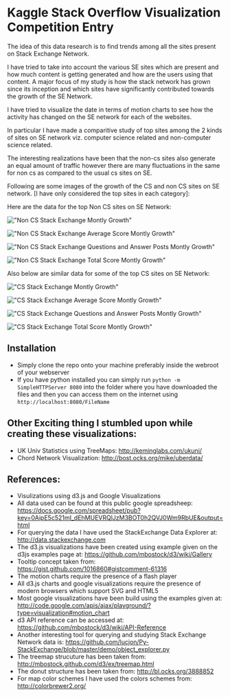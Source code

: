 Kaggle Stack Overflow Visualization Competition Entry
======================================================

The idea of this data research is to find trends among all the sites present on Stack Exchange Network. 

I have tried to take into account the various SE sites which are present and how much content is getting generated and how are the users using that content. A major focus of my study is how the stack network has grown since its inception and which sites have significantly contributed towards the growth of the SE Network.

I have tried to visualize the date in terms of motion charts to see how the activity has changed on the SE network for each of the websites.

In particular I have made a comparitive study of top sites among the 2 kinds of sites on SE network viz. computer science related and non-computer science related.

The interesting realizations have been that the non-cs sites also generate an equal amount of traffic however there are many fluctuations in the same for non cs as compared to the usual cs sites on SE.

Following are some images of the growth of the CS and non CS sites on SE network. [I have only considered the top sites in each category]:

Here are the data for the top Non CS sites on SE Network:

!["Non CS Stack Exchange Montly Growth"](https://github.com/napsternxg/Kaggle-StackOverflow-Vis/blob/master/Images/NonCS_SEMonthGrowth.PNG "Non CS Stack Exchange Montly Growth")

!["Non CS Stack Exchange Average Score Montly Growth"](https://github.com/napsternxg/Kaggle-StackOverflow-Vis/blob/master/Images/NonCS_SEMonthGrowthAvgScore.PNG "Non CS Stack Exchange Average Score Montly Growth")

!["Non CS Stack Exchange Questions and Answer Posts Montly Growth"](https://github.com/napsternxg/Kaggle-StackOverflow-Vis/blob/master/Images/NonCS_SEMonthGrowthQnA.PNG "Non CS Stack Exchange Questions and Answer Posts Montly Growth")

!["Non CS Stack Exchange Total Score Montly Growth"](https://github.com/napsternxg/Kaggle-StackOverflow-Vis/blob/master/Images/NonCS_SEMonthGrowthSumScore.PNG "Non CS Stack Exchange Total Score Montly Growth")

Also below are similar data for some of the top CS sites on SE Network:

!["CS Stack Exchange Montly Growth"](https://github.com/napsternxg/Kaggle-StackOverflow-Vis/blob/master/Images/SENetworkCountScoreGrowth.PNG "CS Stack Exchange Montly Growth")

!["CS Stack Exchange Average Score Montly Growth"](https://github.com/napsternxg/Kaggle-StackOverflow-Vis/blob/master/Images/SENetworkAverageScoreGrowth.PNG "CS Stack Exchange Average Score Montly Growth")

!["CS Stack Exchange Questions and Answer Posts Montly Growth"](https://github.com/napsternxg/Kaggle-StackOverflow-Vis/blob/master/Images/SENetworkQnAGrowth.PNG "CS Stack Exchange Questions and Answer Posts Montly Growth")

!["CS Stack Exchange Total Score Montly Growth"](https://github.com/napsternxg/Kaggle-StackOverflow-Vis/blob/master/Images/SENetworkSumScoreGrowth.PNG "CS Stack Exchange Total Score Montly Growth")






Installation
------------

* Simply clone the repo onto your machine preferably inside the webroot of your webserver
* If you have python installed you can simply run `python -m SimpleHTTPServer 8080` into the folder where you have downloaded the files and then you can access them on the internet using `http://localhost:8080/FileName`

Other Exciting thing I stumbled upon while creating these visualizations:
-------------------------------------------------------------------------

* UK Univ Statistics using TreeMaps: http://keminglabs.com/ukuni/
* Chord Network Visualization: http://bost.ocks.org/mike/uberdata/

References:
-----------
* Visulizations using d3.js and Google Visualizations
* All data used can be found at this public google spreadsheep: https://docs.google.com/spreadsheet/pub?key=0AipE5c521mI_dEhMUEVRQlJzM3BOT0h2QVJ0Wm9RbUE&output=html
* For querying the data I have used the StackExchange Data Explorer at: http://data.stackexchange.com
* The d3.js visualizations have been created using example given on the d3js examples page at: https://github.com/mbostock/d3/wiki/Gallery
* Tooltip concept taken from: https://gist.github.com/1016860#gistcomment-61316
* The motion charts require the presence of a flash player
* All d3.js charts and google visualizations require the presence of modern browsers which support SVG and HTML5
* Most google visualizations have been build using the examples given at: http://code.google.com/apis/ajax/playground/?type=visualization#motion_chart
* d3 API reference can be accessed at: https://github.com/mbostock/d3/wiki/API-Reference
* Another interesting tool for querying and studying Stack Exchange Network data is: https://github.com/lucjon/Py-StackExchange/blob/master/demo/object_explorer.py
* The treemap strucuture has been taken from: http://mbostock.github.com/d3/ex/treemap.html
* The donut structure has been taken from: http://bl.ocks.org/3888852
* For map color schemes I have used the colors schemes from: http://colorbrewer2.org/

